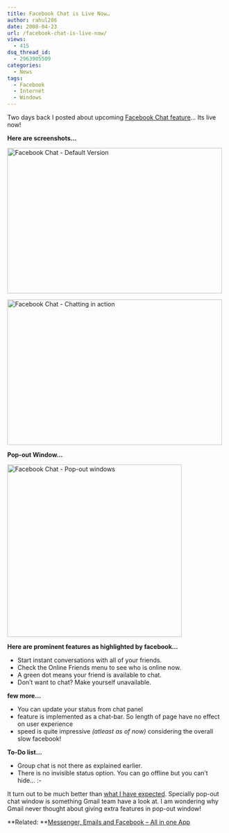 ```yaml
---
title: Facebook Chat is Live Now…
author: rahul286
date: 2008-04-23
url: /facebook-chat-is-live-now/
views:
  - 415
dsq_thread_id:
  - 2963905509
categories:
  - News
tags:
  - Facebook
  - Internet
  - Windows
---
```

Two days back I posted about upcoming [Facebook Chat feature][1]&#8230; Its live now!

**Here are screenshots&#8230;**

[<img class="wp-image-51953" style="border-right: 0px;border-top: 0px;border-left: 0px;border-bottom: 0px" height="335" alt="Facebook Chat - Default Version" src="http://cdn.devilsworkshop.org/files/2008/04/image-thumb30.png" width="495" border="0" />][2] 

[<img style="border-right: 0px;border-top: 0px;border-left: 0px;border-bottom: 0px" height="335" alt="Facebook Chat - Chatting in action" src="http://cdn.devilsworkshop.org/files/2008/04/image-thumb31.png" width="495" border="0" />][3] 

**Pop-out Window&#8230;**

[<img style="border-right: 0px;border-top: 0px;border-left: 0px;border-bottom: 0px" height="397" alt="Facebook Chat - Pop-out windows" src="http://cdn.devilsworkshop.org/files/2008/04/image-thumb32.png" width="402" border="0" />][4] 

**Here are prominent features as highlighted by facebook&#8230;**

  * Start instant conversations with all of your friends.
  * Check the Online Friends menu to see who is online now.
  * A green dot means your friend is available to chat.
  * Don&#8217;t want to chat? Make yourself unavailable.

**few more&#8230;**

  * You can update your status from chat panel
  * feature is implemented as a chat-bar. So length of page have no effect on user experience
  * speed is quite impressive *(atleast as of now)* considering the overall slow facebook! 

**To-Do list&#8230;**

  * Group chat is not there as explained earlier.
  * There is no invisible status option. You can go offline but you can&#8217;t hide&#8230; <img src="http://devilsworkshop.org/wp-includes/images/smilies/frownie.png" alt=":-(" class="wp-smiley" style="height: 1em; max-height: 1em;" />

It turn out to be much better than [what I have expected][1]. Specially pop-out chat window is something Gmail team have a look at. I am wondering why Gmail never thought about giving extra features in pop-out window!

**Related: **[Messenger, Emails and Facebook &#8211; All in one App][5]

 [1]: http://devilsworkshop.org/2008/04/21/facebook-to-launch-gmail-like-chat-soon/
 [2]: http://cdn.devilsworkshop.org/files/2008/04/image34.png
 [3]: http://cdn.devilsworkshop.org/files/2008/04/image35.png
 [4]: http://cdn.devilsworkshop.org/files/2008/04/image36.png
 [5]: http://devilsworkshop.org/2008/04/11/digsby-im-email-social-networks-recommended-app/
